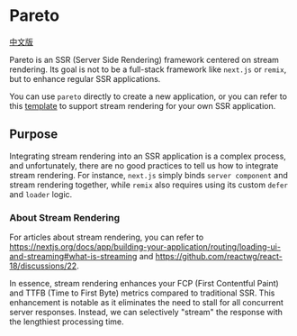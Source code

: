 # Pareto

[中文版](https://github.com/childrentime/pareto/blob/main/README-zh.md)

Pareto is an SSR (Server Side Rendering) framework centered on stream rendering. Its goal is not to be a full-stack framework like `next.js` or `remix`, but to enhance regular SSR applications.

You can use `pareto` directly to create a new application, or you can refer to this [template](./examples/base/) to support stream rendering for your own SSR application.

## Purpose

Integrating stream rendering into an SSR application is a complex process, and unfortunately, there are no good practices to tell us how to integrate stream rendering. For instance, `next.js` simply binds `server component` and stream rendering together, while `remix` also requires using its custom `defer` and `loader` logic.

### About Stream Rendering

For articles about stream rendering, you can refer to <https://nextjs.org/docs/app/building-your-application/routing/loading-ui-and-streaming#what-is-streaming> and <https://github.com/reactwg/react-18/discussions/22>.

In essence, stream rendering enhances your FCP (First Contentful Paint) and TTFB (Time to First Byte) metrics compared to traditional SSR. This enhancement is notable as it eliminates the need to stall for all concurrent server responses. Instead, we can selectively "stream" the response with the lengthiest processing time.